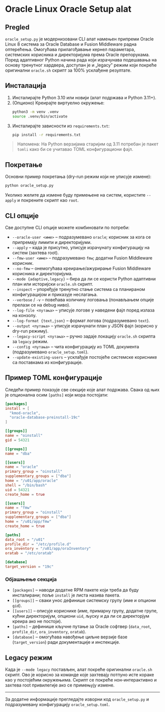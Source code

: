 # Oracle Linux Oracle Setup alat

## Pregled

`oracle_setup.py` је модернизовани CLI алат намењен припреми Oracle Linux 8 система за Oracle Database и Fusion Middleware радна оптерећења. Омогућава прилагођавање кернел параметара, системских корисника и директоријума према Oracle препорукама. Поред адаптивног Python начина рада који израчунава подешавања на основу тренутног хардвера, доступан је и „legacy” режим који покреће оригинални `oracle.sh` скрипт за 100% усклађене резултате.

## Инсталација

1. Инсталирајте Python 3.10 или новији (алат подржава и Python 3.11+).
2. (Опционо) Креирајте виртуелно окружење:
   ```bash
   python3 -m venv .venv
   source .venv/bin/activate
   ```
3. Инсталирајте зависности из `requirements.txt`:
   ```bash
   pip install -r requirements.txt
   ```

> Напомена: На Python верзијама старијим од 3.11 потребан је пакет `tomli` како би се учитавао TOML конфигурациони фајл.

## Покретање

Основни пример покретања (dry-run режим који не уписује измене):

```bash
python oracle_setup.py
```

Уколико желите да измене буду примењене на систем, користите `--apply` и покрените скрипт као `root`.

## CLI опције

Све доступне CLI опције можете комбиновати по потреби:

- `--oracle-user <име>` – подразумевано `oracle`; корисник за кога се припремају лимити и директоријуми.
- `--apply` – када је присутно, уписује израчунату конфигурацију на систем (захтева root).
- `--fmw-user <име>` – подразумевано `fmw`; додатни Fusion Middleware корисник.
- `--no-fmw` – онемогућава креирање/ажурирање Fusion Middleware корисника и директоријума.
- `--mode {adaptive,legacy}` – бира да ли се користи Python адаптивни план или историјски `oracle.sh` скрипт.
- `--inspect` – упоређује тренутно стање система са планираном конфигурацијом и приказује неслагања.
- `--verbose` / `-v` – повећава количину логовања (понављањем опције прелази се на debug ниво).
- `--log-file <путања>` – уписује логове у наведени фајл поред излаза на конзолу.
- `--log-format {text,json}` – формат логова (подразумевано `text`).
- `--output <путања>` – уписује израчунати план у JSON фајл (корисно у dry-run режиму).
- `--legacy-script <путања>` – ручно задаје локацију `oracle.sh` скрипта за `legacy` режим.
- `--config <путања>` – чита конфигурацију из TOML документа (подразумевано `oracle_setup.toml`).
- `--update-existing-users` – усклађује постојеће системске кориснике са поставкама из конфигурације.

## Пример TOML конфигурације

Следећи пример показује све секције које алат подржава. Свака од њих је опционална осим `[paths]` који мора постојати:

```toml
[packages]
install = [
  "kmod-oracle",
  "oracle-database-preinstall-19c"
]

[[groups]]
name = "oinstall"
gid = 54321

[[groups]]
name = "dba"

[[users]]
name = "oracle"
primary_group = "oinstall"
supplementary_groups = ["dba"]
home = "/u01/app/oracle"
shell = "/bin/bash"
uid = 54321
create_home = true

[[users]]
name = "fmw"
primary_group = "oinstall"
supplementary_groups = ["dba"]
home = "/u01/app/fmw"
create_home = true

[paths]
data_root = "/u01"
profile_dir = "/etc/profile.d"
ora_inventory = "/u01/app/oraInventory"
oratab = "/etc/oratab"

[database]
target_version = "19c"
```

### Објашњење секција

- `[packages]` – наводи додатне RPM пакете који треба да буду инсталирани; поље `install` је листа назива пакета.
- `[[groups]]` – сваки унос дефинише системску групу (име и опциони `gid`).
- `[[users]]` – описује кориснике (име, примарну групу, додатне групе, кућни директоријум, опциони `uid`, љуску и да ли се директорјум креира ако не постоји).
- `[paths]` – дефинише кључне путање за Oracle софтвер (`data_root`, `profile_dir`, `ora_inventory`, `oratab`).
- `[database]` – омогућава навођење циљне верзије базе (`target_version`) ради документације и инспекције.

## Legacy режим

Када је `--mode legacy` постављен, алат покреће оригинални `oracle.sh` скрипт. Ово је корисно за команде које захтевају потпуно исте кораке као у постојећим окружењима. Скрипт се покреће нон-интерактивно и захтева root привилегије ако се примењују измене.

---

За додатне информације прегледајте изворни код `oracle_setup.py` и подразумевану конфигурацију `oracle_setup.toml`.
